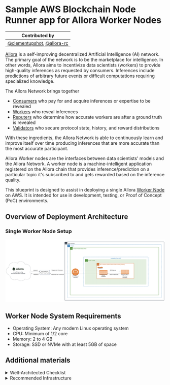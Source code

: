 # Sample AWS Blockchain Node Runner app for Allora Worker Nodes

| Contributed by |
|:--------------------:|
| [@clementupshot](https://github.com/clementupshot), [@allora-rc](https://github.com/allora-rc) |

[Allora](https://www.allora.network/) is a self-improving decentralized Artificial Intelligence (AI) network. The primary goal of the network is to be the marketplace for intelligence. In other words, Allora aims to incentivize data scientists (workers) to provide high-quality inferences as requested by consumers. Inferences include predictions of arbitrary future events or difficult computations requiring specialized knowledge.

The Allora Network brings together

  - [Consumers](https://docs.allora.network/devs) who pay for and acquire inferences or expertise to be revealed
  - [Workers](https://v2.docs.allora.network/datasci) who reveal inferences
  - [Reputers](https://docs.allora.network/nops) who determine how accurate workers are after a ground truth is revealed
  - [Validators](https://docs.allora.network/nops) who secure protocol state, history, and reward distributions

With these ingredients, the Allora Network is able to continuously learn and improve itself over time producing inferences that are more accurate than the most accurate participant.

Allora Worker nodes are the interfaces between data scientists' models and the Allora Network. A worker node is a machine-intelligent application registered on the Allora chain that provides inference/prediction on a particular topic it's subscribed to and gets rewarded based on the inference quality.

This blueprint is designed to assist in deploying a single Allora [Worker Node](https://v2.docs.allora.network/datasci) on AWS. It is intended for use in development, testing, or Proof of Concept (PoC) environments.

## Overview of Deployment Architecture

### Single Worker Node Setup
![Single Worker Node Deployment](./doc/assets/Architecture-Single-Allora-Worker-Node.png)

## Worker Node System Requirements

- Operating System: Any modern Linux operating system
- CPU: Minimum of 1/2 core
- Memory: 2 to 4 GB
- Storage: SSD or NVMe with at least 5GB of space

## Additional materials

<details>

<summary>Well-Architected Checklist</summary>


This is the Well-Architected checklist for Allora Worker Nodes implementation of the AWS Blockchain Node Runner app. This checklist takes into account questions from the [AWS Well-Architected Framework](https://aws.amazon.com/architecture/well-architected/) which are relevant to this workload. Please feel free to add more checks from the framework if required for your workload.

| Pillar                  | Control                           | Question/Check                                                                   | Remarks          |
|:------------------------|:----------------------------------|:---------------------------------------------------------------------------------|:-----------------|
| Security                | Network protection                | Are there unnecessary open ports in security groups?                             |    |
|                         |                                   | Traffic inspection                                                               | AWS WAF could be implemented for traffic inspection. Additional charges will apply.  |
|                         | Compute protection                | Reduce attack surface                                                            | This solution uses Canonical, Ubuntu, 24.04 LTS. You may choose to run hardening scripts on it.  |
|                         |                                   | Enable people to perform actions at a distance                                   | This solution uses AWS Systems Manager for terminal session, not ssh ports.  |
|                         | Data protection at rest           | Use encrypted Amazon Elastic Block Store (Amazon EBS) volumes                    | This solution uses encrypted Amazon EBS volumes.  |
|                         | Data protection in transit        | Use TLS                                                                          |  |
|                         | Authorization and access control  | Use instance profile with Amazon Elastic Compute Cloud (Amazon EC2) instances    | This solution uses AWS Identity and Access Management (AWS IAM) role instead of IAM user.  |
|                         |                                   | Following principle of least privilege access                                    | In the node, root user is not used (using special user "ubuntu" instead).  |
|                         | Application security              | Security focused development practices                                           | cdk-nag is being used with documented suppressions.  |
| Cost optimization       | Service selection                 | Use cost effective resources                                                     |  |
|                         | Cost awareness                    | Estimate costs                                                                   |  |
| Reliability             | Resiliency implementation         | Withstand component failures                                                     | This solution currently does not have high availability and is deployed to a single availability zone.  |
|                         | Data backup                       | How is data backed up?                                                           | The data is not specially backed up. The node will have to re-sync its state from other nodes in the Allora network to recover.  |
|                         | Resource monitoring               | How are workload resources monitored?                                            |   |
| Performance efficiency  | Compute selection                 | How is compute solution selected?                                                |   |
|                         | Storage selection                 | How is storage solution selected?                                                |   |
|                         | Architecture selection            | How is the best performance architecture selected?                               |   |
| Operational excellence  | Workload health                   | How is health of workload determined?                                            |   |
| Sustainability          | Hardware & services               | Select most efficient hardware for your workload                                 |   |
</details>
<details>

<summary>Recommended Infrastructure</summary>


| Usage pattern                                     | Ideal configuration                                                                                                      | Primary option on AWS                                                  | Config reference                                      |
|---------------------------------------------------|--------------------------------------------------------------------------------------------------------------------------|------------------------------------------------------------------------|-------------------------------------------------------|
| 1/ Fullnode                                       | 8 vCPU, 32 GB RAM, Data volume: EBS gp3 2TB, 7K IOPS, 400 MB/s throughput | `m6a.2xlarge` EBS gp3 volumes about 2000 GB(7000 IOPS, 400 MBps/s throughput) | [.env-sample-full](./sample-configs/.env-sample-full) |
</details>

